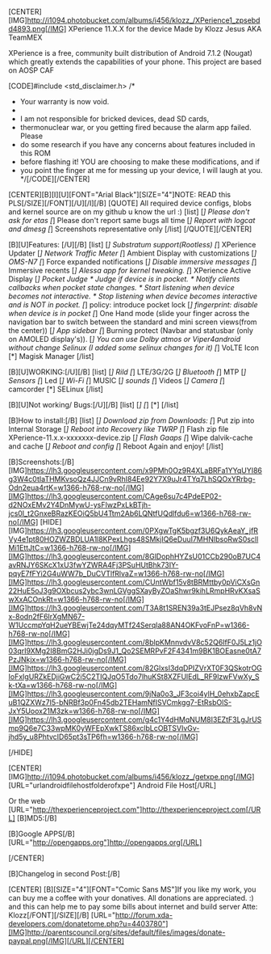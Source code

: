 [CENTER][IMG]http://i1094.photobucket.com/albums/i456/klozz_/XPerience1_zpsebdd4893.png[/IMG] 
XPerience 11.X.X for the device
Made by Klozz Jesus AKA TeamMEX


XPerience is a free, community built distribution of Android 7.1.2 (Nougat) which greatly extends the capabilities of your phone.
This project are based on AOSP CAF

[CODE]#include <std_disclaimer.h>
/*
* Your warranty is now void.
*
* I am not responsible for bricked devices, dead SD cards,
* thermonuclear war, or you getting fired because the alarm app failed. Please
* do some research if you have any concerns about features included in this ROM
* before flashing it! YOU are choosing to make these modifications, and if
* you point the finger at me for messing up your device, I will laugh at you.
*/[/CODE][/CENTER]


[CENTER][B][I][U][FONT="Arial Black"][SIZE="4"]NOTE: READ this PLS[/SIZE][/FONT][/U][/I][/B]
[QUOTE]
All required device configs, blobs and kernel source are on my github u know the url :)
[list]
[*] Please don't ask for etas
[*] Please don't report same bugs all time
[*] Report with logcat and dmesg
[*] Screenshots representative only
[/list]
[/QUOTE][/CENTER]


[B][U]Features:
[/U][/B]
[list]
[*] Substratum support(Rootless)
[*] XPerience Updater
[*] Network Traffic Meter
[*] Ambient Display with customizations
[*] OMS-N7
[*] Force expanded notifications
[*] Disable immersive messages
[*] Immersive recents
[*] Alessa app for kernel tweaking.
[*] XPerience Active Display
[*] Pocket Judge
    * Judge if device is in pocket.
    * Notify clients callbacks when pocket state changes.
    * Start listening when device becomes not interactive.
    * Stop listening when device becomes interactive and is NOT in pocket.
[*] policy: introduce pocket lock 
[*] fingerprint: disable when device is in pocket 
[*] One Hand mode (slide your finger across the navigation bar to switch between the standard and mini screen views(from the center))
[*] App sidebar
[*] Burning protect (Navbar and statusbar (only on AMOLED display's)).
[*] You can use Dolby atmos or Viper4android without change Selinux (I added some selinux changes for it)
[*] VoLTE Icon
[*] Magisk Manager
[/list]

[B][U]WORKING:[/U][/B]
[list]
   [*] Rild
   [*] LTE/3G/2G
   [*] Bluetooth
   [*] MTP
   [*] Sensors
   [*] Led
   [*] Wi-Fi
   [*] MUSIC
   [*] sounds 
   [*] Videos
   [*] Camera
   [*] camcorder
   [*] SELinux
[/list]

[B][U]Not working/ Bugs:[/U][/B]
[list]
   [*] 
   [*] 
   [*] 
[/list]

[B]How to install:[/B]
[list]
[*] Download zip from Downloads:
[*] Put zip into Internal Storage
[*] Reboot into Recovery like TWRP
[*] Flash zip file XPerience-11.x.x-xxxxxxx-device.zip
[*] Flash Gaaps
[*] Wipe dalvik-cache and cache 
[*] Reboot and config 
[*] Reboot Again and enjoy!
[/list]

[B]Screenshots:[/B]
[IMG]https://lh3.googleusercontent.com/x9PMh0Oz9R4XLaBRFa1YYqUYI86g3W4c0tIaTHMKvsoQz4JJCn9vRhI84Ee92Y7X9uJr4TYq7LhSQOxYRrbg-Odn2eua4rtK=w1366-h768-rw-no[/IMG][IMG]https://lh3.googleusercontent.com/CAge6su7c4PdeEP02-d2NOxEMv2Y4DnMywU-ysFIwzPxLkBTjh-jcs0I_t2GnxeBRazKEOiQ5bU4Ttm2Ab6LQNtfUQdlfdu6=w1366-h768-rw-no[/IMG]
[HIDE]
[IMG]https://lh3.googleusercontent.com/0PXgwTgK5bgzf3U6QykAeaY_jfRVy4e1pt80HOZWZBDLUA1l8KPexLhgs48SMkjIQ6eDuuI7MHNIbsoRwS0scllMi1EttJtC=w1366-h768-rw-no[/IMG][IMG]https://lh3.googleusercontent.com/8GlDophHYZsU01CCb290oB7UC4avRNJY6SKcX1xU3fwYZWRA4Fj3PSuHUtBhk73IY-pqyE7fFYi2G4uWW7b_DuCVTlfRlvaZ=w1366-h768-rw-no[/IMG][IMG]https://lh3.googleusercontent.com/CUntWbf15v8tBRMttby0pViCXsGn22HuE5oJ3g9OXbcus2ybc3wnLGVggSXayByZOaShwr9kihLRmpHRvKXsaSwXxACOnkRt=w1366-h768-rw-no[/IMG][IMG]https://lh3.googleusercontent.com/T3A8t1SREN39a3tEJPsez8qVh8vNx-8odn2fF6IrXgMN67-W1UccmpYqH2ueYBEwjTe24dqyMTf24SerqIa88AN4OKFvoFnP=w1366-h768-rw-no[/IMG][IMG]https://lh3.googleusercontent.com/8blpKMnnvdvV8c52Q6IfF0J5Lz1jO03qrI9XMg2I8BmG2HJi0jgDs9J1_Qo2SEMRPvF2F4341m9BK1BOEasne0tA7PzJNkjx=w1366-h768-rw-no[/IMG][IMG]https://lh3.googleusercontent.com/82GlxsI3dqDPIZVrXT0F3QSkotrOGIoFxIgURZkEDjiGwC2i5C2TIQJqO5Tdo7lhuKSt8XZFUlEdL_RF9lzwFVwXy_Sk-tXa=w1366-h768-rw-no[/IMG][IMG]https://lh3.googleusercontent.com/9jNa0o3_JF3coi4ylH_0ehxbZapcEuB1QZXWz7I5-bNRBf3p0Fn45db2TEHamNfISVCmkgg7-EtRsbOlS-JxY5Uoox21M3zk=w1366-h768-rw-no[/IMG][IMG]https://lh3.googleusercontent.com/g4c1Y4dHMqNUM8I3EZtF3LgJrUSmp9Q6e7C33wpMK0yWFEpXwkTS86xclbLcOBTSVIvGv-jhd5y_u8PhtvcID65pt3sTP6fh=w1366-h768-rw-no[/IMG]

[/HIDE]


[CENTER][IMG]http://i1094.photobucket.com/albums/i456/klozz_/getxpe.png[/IMG]
[URL="urlandroidfilehostfolderofxpe"] Android File Host[/URL]

Or the web
[URL="http://thexperienceproject.com"]http://thexperienceproject.com[/URL]
[B]MD5:[/B]


[B]Google APPS[/B] 
[URL="http://opengapps.org"]http://opengapps.org[/URL]

[/CENTER]


[B]Changelog in second Post:[/B]

[CENTER]
[B][SIZE="4"][FONT="Comic Sans MS"]If you like my work, you can buy me a coffee with your donatives. All donations are appreciated. :) and this can help me to pay some bills about internet and build server
Atte: Klozz[/FONT][/SIZE][/B]
[URL="http://forum.xda-developers.com/donatetome.php?u=4403780"][IMG]http://parentscouncil.org/sites/default/files/images/donate-paypal.png[/IMG][/URL][/CENTER]
